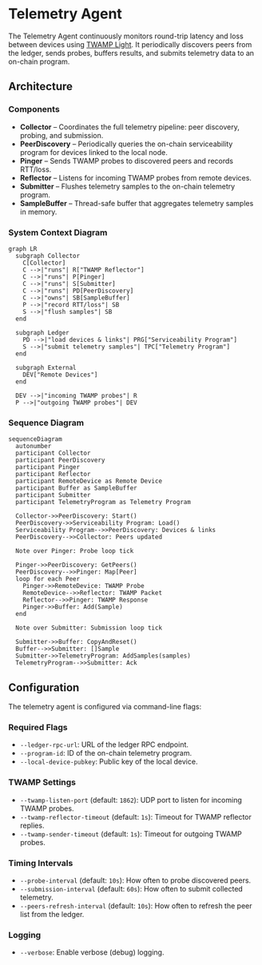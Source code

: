 # Telemetry Agent

The Telemetry Agent continuously monitors round-trip latency and loss between devices using [TWAMP Light](https://datatracker.ietf.org/doc/html/rfc5357). It periodically discovers peers from the ledger, sends probes, buffers results, and submits telemetry data to an on-chain program.

## Architecture

### Components

- **Collector** – Coordinates the full telemetry pipeline: peer discovery, probing, and submission.
- **PeerDiscovery** – Periodically queries the on-chain serviceability program for devices linked to the local node.
- **Pinger** – Sends TWAMP probes to discovered peers and records RTT/loss.
- **Reflector** – Listens for incoming TWAMP probes from remote devices.
- **Submitter** – Flushes telemetry samples to the on-chain telemetry program.
- **SampleBuffer** – Thread-safe buffer that aggregates telemetry samples in memory.

### System Context Diagram

```mermaid
graph LR
  subgraph Collector
    C[Collector]
    C -->|"runs"| R["TWAMP Reflector"]
    C -->|"runs"| P[Pinger]
    C -->|"runs"| S[Submitter]
    C -->|"runs"| PD[PeerDiscovery]
    C -->|"owns"| SB[SampleBuffer]
    P -->|"record RTT/loss"| SB
    S -->|"flush samples"| SB
  end

  subgraph Ledger
    PD -->|"load devices & links"| PRG["Serviceability Program"]
    S -->|"submit telemetry samples"| TPC["Telemetry Program"]
  end

  subgraph External
    DEV["Remote Devices"]
  end

  DEV -->|"incoming TWAMP probes"| R
  P -->|"outgoing TWAMP probes"| DEV
```

### Sequence Diagram

```mermaid
sequenceDiagram
  autonumber
  participant Collector
  participant PeerDiscovery
  participant Pinger
  participant Reflector
  participant RemoteDevice as Remote Device
  participant Buffer as SampleBuffer
  participant Submitter
  participant TelemetryProgram as Telemetry Program

  Collector->>PeerDiscovery: Start()
  PeerDiscovery->>Serviceability Program: Load()
  Serviceability Program-->>PeerDiscovery: Devices & links
  PeerDiscovery-->>Collector: Peers updated

  Note over Pinger: Probe loop tick

  Pinger->>PeerDiscovery: GetPeers()
  PeerDiscovery-->>Pinger: Map[Peer]
  loop for each Peer
    Pinger->>RemoteDevice: TWAMP Probe
    RemoteDevice-->>Reflector: TWAMP Packet
    Reflector-->>Pinger: TWAMP Response
    Pinger->>Buffer: Add(Sample)
  end

  Note over Submitter: Submission loop tick

  Submitter->>Buffer: CopyAndReset()
  Buffer-->>Submitter: []Sample
  Submitter->>TelemetryProgram: AddSamples(samples)
  TelemetryProgram-->>Submitter: Ack
```

## Configuration

The telemetry agent is configured via command-line flags:

### Required Flags

- `--ledger-rpc-url`: URL of the ledger RPC endpoint.
- `--program-id`: ID of the on-chain telemetry program.
- `--local-device-pubkey`: Public key of the local device.

### TWAMP Settings

- `--twamp-listen-port` (default: `1862`): UDP port to listen for incoming TWAMP probes.
- `--twamp-reflector-timeout` (default: `1s`): Timeout for TWAMP reflector replies.
- `--twamp-sender-timeout` (default: `1s`): Timeout for outgoing TWAMP probes.

### Timing Intervals

- `--probe-interval` (default: `10s`): How often to probe discovered peers.
- `--submission-interval` (default: `60s`): How often to submit collected telemetry.
- `--peers-refresh-interval` (default: `10s`): How often to refresh the peer list from the ledger.

### Logging

- `--verbose`: Enable verbose (debug) logging.
